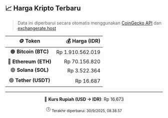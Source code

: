 

<!-- HARGA_KRIPTO -->
## 📈 Harga Kripto Terbaru

> Data ini diperbarui secara otomatis menggunakan [CoinGecko API](https://www.coingecko.com/) dan [exchangerate.host](https://exchangerate.host/)

<div align="center">

| 🪙 Token | 💰 Harga (IDR) |
|:------:|---------------:|
| 🟠 **Bitcoin (BTC)**   | Rp 1.910.562.019 |
| 🔵 **Ethereum (ETH)**  | Rp 70.156.820 |
| 🟣 **Solana (SOL)**    | Rp 3.522.364 |
| 🟢 **Tether (USDT)**   | Rp 16.687 |

---

💱 **Kurs Rupiah (USD → IDR)**: Rp 16.673

🕒 <sub>Terakhir diperbarui: 30/9/2025, 08.38.57</sub>

</div>
<!-- /HARGA_KRIPTO -->